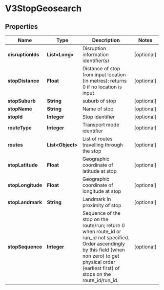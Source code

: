 # V3StopGeosearch

## Properties
Name | Type | Description | Notes
------------ | ------------- | ------------- | -------------
**disruptionIds** | **List&lt;Long&gt;** | Disruption information identifier(s) |  [optional]
**stopDistance** | **Float** | Distance of stop from input location (in metres); returns 0 if no location is input |  [optional]
**stopSuburb** | **String** | suburb of stop |  [optional]
**stopName** | **String** | Name of stop |  [optional]
**stopId** | **Integer** | Stop identifier |  [optional]
**routeType** | **Integer** | Transport mode identifier |  [optional]
**routes** | **List&lt;Object&gt;** | List of routes travelling through the stop |  [optional]
**stopLatitude** | **Float** | Geographic coordinate of latitude at stop |  [optional]
**stopLongitude** | **Float** | Geographic coordinate of longitude at stop |  [optional]
**stopLandmark** | **String** | Landmark in proximity of stop |  [optional]
**stopSequence** | **Integer** | Sequence of the stop on the route/run; return 0 when route_id or run_id not specified. Order ascendingly by this field (when non zero) to get physical order (earliest first) of stops on the route_id/run_id. |  [optional]
